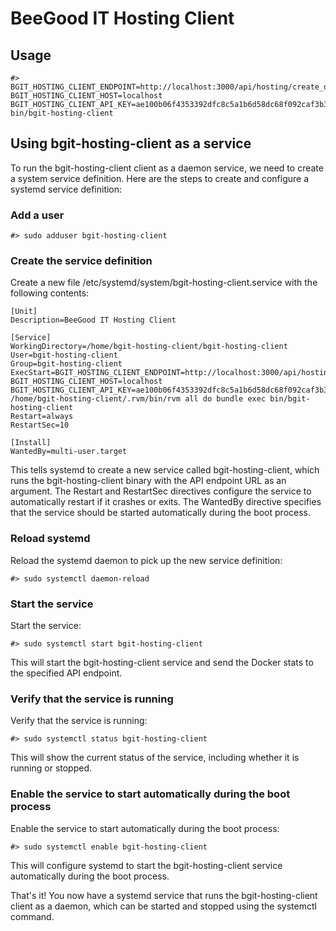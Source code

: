 # BeeGood IT Hosting Client

## Usage

    #> BGIT_HOSTING_CLIENT_ENDPOINT=http://localhost:3000/api/hosting/create_docker_resource_usage_services.json BGIT_HOSTING_CLIENT_HOST=localhost BGIT_HOSTING_CLIENT_API_KEY=ae100b06f4353392dfc8c5a1b6d58dc68f092caf3b34a3adfe46d4098fe27f75 bin/bgit-hosting-client

## Using bgit-hosting-client as a service

To run the bgit-hosting-client client as a daemon service, we need to create a system service definition. Here are the steps to create and configure a systemd service definition:

### Add a user

    #> sudo adduser bgit-hosting-client

### Create the service definition

Create a new file /etc/systemd/system/bgit-hosting-client.service with the following contents:

    [Unit]
    Description=BeeGood IT Hosting Client

    [Service]
    WorkingDirectory=/home/bgit-hosting-client/bgit-hosting-client
    User=bgit-hosting-client
    Group=bgit-hosting-client
    ExecStart=BGIT_HOSTING_CLIENT_ENDPOINT=http://localhost:3000/api/hosting/create_docker_resource_usage_services.json BGIT_HOSTING_CLIENT_HOST=localhost BGIT_HOSTING_CLIENT_API_KEY=ae100b06f4353392dfc8c5a1b6d58dc68f092caf3b34a3adfe46d4098fe27f75 /home/bgit-hosting-client/.rvm/bin/rvm all do bundle exec bin/bgit-hosting-client
    Restart=always
    RestartSec=10

    [Install]
    WantedBy=multi-user.target

This tells systemd to create a new service called bgit-hosting-client, which runs the bgit-hosting-client binary with the API endpoint URL as an argument. The Restart and RestartSec directives configure the service to automatically restart if it crashes or exits. The WantedBy directive specifies that the service should be started automatically during the boot process.

### Reload systemd

Reload the systemd daemon to pick up the new service definition:

    #> sudo systemctl daemon-reload

### Start the service

Start the service:

    #> sudo systemctl start bgit-hosting-client

This will start the bgit-hosting-client service and send the Docker stats to the specified API endpoint.

### Verify that the service is running

Verify that the service is running:

    #> sudo systemctl status bgit-hosting-client

This will show the current status of the service, including whether it is running or stopped.

### Enable the service to start automatically during the boot process

Enable the service to start automatically during the boot process:

    #> sudo systemctl enable bgit-hosting-client

This will configure systemd to start the bgit-hosting-client service automatically during the boot process.

That's it! You now have a systemd service that runs the bgit-hosting-client client as a daemon, which can be started and stopped using the systemctl command.
